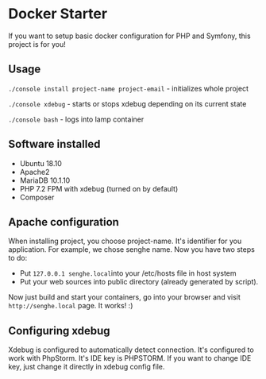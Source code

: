 # Docker Starter

If you want to setup basic docker configuration for PHP and Symfony, this project is for you!

## Usage

```./console install project-name project-email``` - initializes whole project

```./console xdebug``` - starts or stops xdebug depending on its current state

```./console bash``` - logs into lamp container

## Software installed

- Ubuntu 18.10
- Apache2
- MariaDB 10.1.10
- PHP 7.2 FPM with xdebug (turned on by default)
- Composer

## Apache configuration

When installing project, you choose project-name. It's identifier for you application. For example, we chose senghe name. Now you have two steps to do:

- Put `127.0.0.1 senghe.local`into your /etc/hosts file in host system
- Put your web sources into public directory (already generated by script).

Now just build and start your containers, go into your browser and visit `http://senghe.local` page. It works! :)

## Configuring xdebug

Xdebug is configured to automatically detect connection. It's configured to work with PhpStorm. It's IDE key is PHPSTORM. If you want to change IDE key, just change it directly in xdebug config file.
